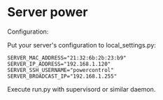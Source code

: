 Server power
============

Configuration:

Put your server's configuration to local_settings.py:
```
SERVER_MAC_ADDRESS="21:32:6b:2b:23:b9"
SERVER_IP_ADDRESS="192.168.1.120"
SERVER_SSH_USERNAME="powercontrol"
SERVER_BROADCAST_IP="192.168.1.255"
```

Execute run.py with supervisord or similar daemon.
